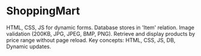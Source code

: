 # ShoppingMart
HTML, CSS, JS for dynamic forms. Database stores in 'Item' relation. Image validation (200KB, JPG, JPEG, BMP, PNG). Retrieve and display products by price range without page reload. Key concepts: HTML, CSS, JS, DB, Dynamic updates.
